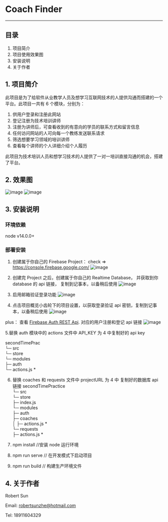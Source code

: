 # Coach Finder

---

## 目录

1. 项目简介
2. 项目使用效果图
3. 安装说明
4. 关于作者

## 1. 项目简介

此项目是为了给软件从业教学人员及想学习互联网技术的人提供沟通而搭建的一个平台。此项目一共有 6 个模块，分别为：

1. 供用户登录和注册此网站
2. 登记注册为技术培训讲师
3. 注册为讲师后，可查看收到的有意向的学员的联系方式和留言信息
4. 任何访问网站的人可向每一个教练发送联系请求
5. 筛选想要学习领域的培训讲师
6. 查看每个讲师的个人详细介绍个人履历

此项目为技术培训人员和想学习技术的人提供了一对一培训直接沟通的机会，搭建了平台。

## 2. 效果图

![image](https://img-blog.csdnimg.cn/20210428125352408.gif)
![image](https://img-blog.csdnimg.cn/20210428125351825.gif)

## 3. 安装说明

### 环境依赖

node v14.0.0+

### 部署安装

1. 创建属于你自己的 Firebase Project： check => https://console.firebase.google.com/
   ![image](https://img-blog.csdnimg.cn/20210428211607145.png?x-oss-process=image/watermark,type_ZmFuZ3poZW5naGVpdGk,shadow_10,text_aHR0cHM6Ly9ibG9nLmNzZG4ubmV0L3dlaXhpbl80MjY1NTcxNw==,size_16,color_FFFFFF,t_70)
2. 创建完 Project 之后，创建属于你自己的 Realtime Database， 并获取到你 database 的 api 链接， 复制到记事本，以备稍后使用
   ![image](https://img-blog.csdnimg.cn/20210428211553275.png?x-oss-process=image/watermark,type_ZmFuZ3poZW5naGVpdGk,shadow_10,text_aHR0cHM6Ly9ibG9nLmNzZG4ubmV0L3dlaXhpbl80MjY1NTcxNw==,size_16,color_FFFFFF,t_70)
3. 启用邮箱验证登录功能
   ![image](https://img-blog.csdnimg.cn/20210428211703131.png?x-oss-process=image/watermark,type_ZmFuZ3poZW5naGVpdGk,shadow_10,text_aHR0cHM6Ly9ibG9nLmNzZG4ubmV0L3dlaXhpbl80MjY1NTcxNw==,size_16,color_FFFFFF,t_70)

4. 点击项目概览小齿轮下的项目设置，以获取登录验证 api 密钥，复制到记事本，以备稍后使用
   ![image](https://img-blog.csdnimg.cn/20210428212050495.png?x-oss-process=image/watermark,type_ZmFuZ3poZW5naGVpdGk,shadow_10,text_aHR0cHM6Ly9ibG9nLmNzZG4ubmV0L3dlaXhpbl80MjY1NTcxNw==,size_16,color_FFFFFF,t_70)

plus： 查看 [Firebase Auth REST Api](https://firebase.google.com/docs/reference/rest/auth?authuser=0#section-create-email-password). 对应的用户注册和登记 api 链接
![image](https://img-blog.csdnimg.cn/20210428213455260.png?x-oss-process=image/watermark,type_ZmFuZ3poZW5naGVpdGk,shadow_10,text_aHR0cHM6Ly9ibG9nLmNzZG4ubmV0L3dlaXhpbl80MjY1NTcxNw==,size_16,color_FFFFFF,t_70)

5.替换 auth 模块中的 actions 文件中 API_KEY 为 4 中复制好的 api key

secondTimePrac<br>
└─ src<br>
└─ store<br>
└─ modules<br>
├─ auth<br>
└─ actions.js \*

6. 替换 coaches 和 requests 文件中 projectURL 为 4 中 复制好的数据库 api 链接
   secondTimePractice<br>
   └─ src<br>
   └─ store<br>
   ├─ index.js<br>
   └─ modules<br>
   ├─ auth<br>
   ├─ coaches<br>
   │ ├─ actions.js \*<br>
   └─ requests<br>
   ├─ actions.js \*<br>

7. npm install //安装 node 运行环境
8. npm run serve // 在开发模式下启动项目
9. npm run build // 构建生产环境文件

## 4. 关于作者

Robert Sun

Email: robertsunzhe@hotmail.com

Tel: 18911604329
